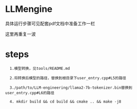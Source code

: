 # LLMengine
具体运行步骤可见配套pdf文档中准备工作一栏

这里再重复一波

# steps
```
  1.模型转换，见tools/README.md

  2.将转换后模型的路径，替换到根目录下user_entry.cpp#L5的路径

  3./path/to/LLM-engineering/llama2-7b-tokenizer.bin替换到user_entry.cpp#L6的路径

  4. mkdir build && cd build && cmake .. && make -j8
```
